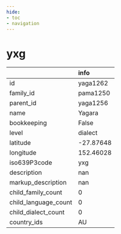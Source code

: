 ```yaml
---
hide:
- toc
- navigation
---
```

# yxg
|                      | info      |
|:---------------------|:----------|
| id                   | yaga1262  |
| family_id            | pama1250  |
| parent_id            | yaga1256  |
| name                 | Yagara    |
| bookkeeping          | False     |
| level                | dialect   |
| latitude             | -27.87648 |
| longitude            | 152.46028 |
| iso639P3code         | yxg       |
| description          | nan       |
| markup_description   | nan       |
| child_family_count   | 0         |
| child_language_count | 0         |
| child_dialect_count  | 0         |
| country_ids          | AU        |